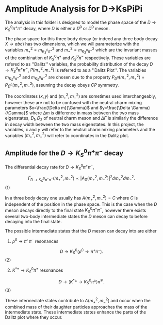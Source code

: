 Amplitude Analysis for D->KsPiPi
================================
The analysis in this folder is designed to model the phase space of the $D \to K_S^0 \pi^+\pi^-$ decay, where $D$ is either a $D^0$ or $\bar{D}^0$ meson.

 The phase space for this three body decay (or indeed any three body decay $X\to abc$) has two dimensions, which we will parameterize with the variables $m^2_+ = m^2_{K_S^0 \pi^+}$ and $m^2_- = m^2_{K_S^0 \pi^-}$ which are the invariant masses of the combination of $K_S^0 \pi^+$ and $K_S^0 \pi^-$ respectively. These variables are refered to as ''Dalitz'' variables, the probability distribution of the decay $D\to K_S^0 \pi^+ \pi^-$, $P(m_+^2, m_-^2)$ is referred to as a ''Dalitz Plot''. The variables $m^2_{K_S^0 \pi^+}$ and $m^2_{K_S^0 \pi^-}$ are chosen due to the property
 $P_{D^0}(m^2_-, m^2_+) = P_{\bar{D}^0}(m^2_+, m^2_-)$, assuming the decay obeys $CP$ symmetry.

  The coordinates $(x,y)$ and $(m^2_+,m^2_-)$ are sometimes used interchangeably, however these are not to be confused with the neutral charm mixing parameters $x=\frac{\Delta m}{\Gamma}$ and $y=\frac{\Delta \Gamma}{\Gamma}$ where $\Delta m$ is difference in mass between the two mass eigenstates, $D_1, D_2$ of neutral charm meson and $\Delta \Gamma$ is similarly the difference in decay width between the two mass eigenstates. In this project, the variables, $x$ and $y$ will refer to the neutral charm mixing parameters and the variables $(m^2_+,m^2_-)$ will refer to coordinates in the Dalitz plot.

  Amplitude for the $D\to K_S^0 \pi^+ \pi^-$ decay
  ------------------------------------------------
  The differential decay rate for $D \to K_S^0 \pi^+ \pi^-$, 
  
  $$\Gamma_{D\to K_S^0 \pi^+ \pi^-}(m^2_+, m^2_-) \propto\left |A_D(m^2_+, m^2_-)\right|^2dm^2_+ dm^2_-.$$ (1)
  
  In a three body decay one usually has $A(m^2_+, m^2_-) = C$ where $C$ is independent of the position in the phase space. This is the case when the $D$ meson decays directly to the final state $K_S^0 \pi^+ \pi^-$, however there exists several two-body intermediate states the $D$ meson can decay to before decaying into the final state.
  
  The possible intermediate states that the $D$ meson can decay into are either
  1. $\rho^0 \to \pi^+ \pi^-$ resonances 

  $$D \to K_S^0 \left(\rho^0 \to \pi^+ \pi^-\right).$$ (2)

  2. $K^{*\pm}\to K_S^0 \pi^\pm$ resonances

  $$D \to \left(K^{*\pm} \to K_S^0 \pi^\pm\right) \pi^\mp.$$ (3)
  
 These intermediate states contribute to $A(m^2_+, m^2_-)$ and occur when the combined mass of their daughter particles approaches the mass of the intermediate state. These intermediate states enhance the parts of the Dalitz plot where they occur. 

 
  